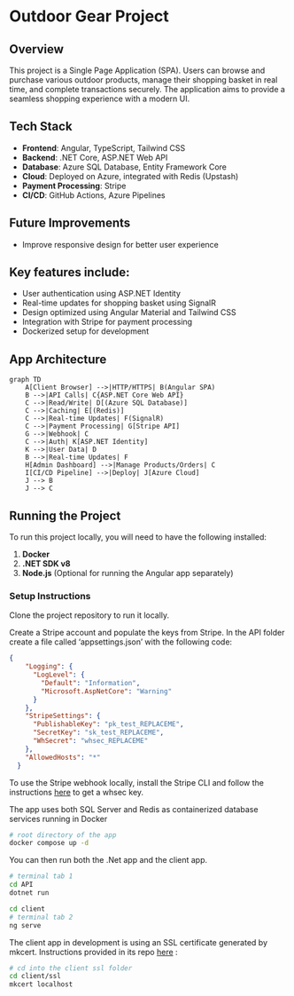 # Outdoor Gear Project

## Overview
This project is a Single Page Application (SPA). Users can browse and purchase various outdoor products, manage their shopping basket in real time, and complete transactions securely. The application aims to provide a seamless shopping experience with a modern UI.
## Tech Stack
- **Frontend**: Angular, TypeScript, Tailwind CSS
- **Backend**: .NET Core, ASP.NET Web API
- **Database**: Azure SQL Database, Entity Framework Core
- **Cloud**: Deployed on Azure, integrated with Redis (Upstash)
- **Payment Processing**: Stripe
- **CI/CD**: GitHub Actions, Azure Pipelines

## Future Improvements
- Improve responsive design for better user experience

## Key features include:
- User authentication using ASP.NET Identity
- Real-time updates for shopping basket using SignalR
- Design optimized using Angular Material and Tailwind CSS
- Integration with Stripe for payment processing
- Dockerized setup for development

##  App Architecture
```mermaid
graph TD
    A[Client Browser] -->|HTTP/HTTPS| B(Angular SPA)
    B -->|API Calls| C{ASP.NET Core Web API}
    C -->|Read/Write| D[(Azure SQL Database)]
    C -->|Caching| E[(Redis)]
    C -->|Real-time Updates| F(SignalR)
    C -->|Payment Processing| G[Stripe API]
    G -->|Webhook| C
    C -->|Auth| K[ASP.NET Identity]
    K -->|User Data| D
    B -->|Real-time Updates| F
    H[Admin Dashboard] -->|Manage Products/Orders| C
    I[CI/CD Pipeline] -->|Deploy| J[Azure Cloud]
    J --> B
    J --> C
```

## Running the Project

To run this project locally, you will need to have the following installed:

1. **Docker**
2. **.NET SDK v8**
3. **Node.js** (Optional for running the Angular app separately)

### Setup Instructions
Clone the project repository to run it locally.

Create a Stripe account and populate the keys from Stripe. In the API folder create a file called ‘appsettings.json’ with the following code:

```json
{
    "Logging": {
      "LogLevel": {
        "Default": "Information",
        "Microsoft.AspNetCore": "Warning"
      }
    },
    "StripeSettings": {
      "PublishableKey": "pk_test_REPLACEME",
      "SecretKey": "sk_test_REPLACEME",
      "WhSecret": "whsec_REPLACEME"
    },
    "AllowedHosts": "*"
  }
```

To use the Stripe webhook locally, install the Stripe CLI and follow the instructions [here](https://docs.stripe.com/stripe-cli) to get a whsec key.

The app uses both SQL Server and Redis as containerized database services running in Docker
```bash
# root directory of the app
docker compose up -d 
```

You can then run both the .Net app and the client app.

```bash
# terminal tab 1
cd API
dotnet run

cd client
# terminal tab 2
ng serve
```

The client app in development is using an SSL certificate generated by mkcert. Instructions provided in its repo [here](https://github.com/FiloSottile/mkcert) :

```bash
# cd into the client ssl folder
cd client/ssl
mkcert localhost
```

